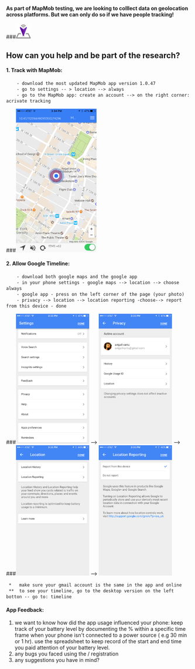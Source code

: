 
#### As part of MapMob testing, we are looking to colllect data on geolocation across platforms. But we can only do so if we have people tracking! 
###<img src="/Images/cropped-logo_transparent.png" width="40">
## How can you help and be part of the research?  
#### 1. Track with MapMob:
        - download the most updated MapMob app version 1.0.47
        - go to settings -- > location --> always 
        - go to the MapMob app: create an account --> on the right corner: acrivate tracking 

###<img src="/Images/IMG_2012.PNG" width="220">

              
#### 2. Allow Google Timeline: 
        - download both google maps and the google app
        - in your phone settings - google maps --> location --> choose always
        - google app - press on the left corner of the page (your photo) 
        - privacy --> location --> location reporting -choose--> report from this device - done
        
###<img src="/Images/IMG_2013.PNG" width="200"> --> <img src="/Images/IMG_2014.PNG" width="200"> -->
###<img src="/Images/IMG_2015.PNG" width="200"> --> <img src="/Images/IMG_2016.PNG" width="200">

     *   make sure your gmail account is the same in the app and online
     **  to see your timeline, go to the desktop version on the left botton -- go to: timeline 

#### App Feedback: 
1. we want to know how did the app usage influenced your phone: keep track of your battery level by documenting the % within a specific time frame when your phone isn't connected to a power source ( e.g 30 min or 1 hr). use the spreadsheet to keep record of the start and end time you paid attention of your battery level. 
2. any bugs you faced using the / registration 
3. any suggestions you have in mind? 
